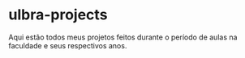 # ulbra-projects
Aqui estão todos meus projetos feitos durante o período de aulas na faculdade e seus respectivos anos.
